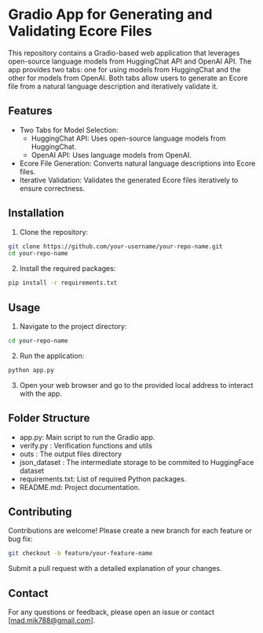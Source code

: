 # Gradio App for Generating and Validating Ecore Files
This repository contains a Gradio-based web application that leverages open-source language models from HuggingChat API and OpenAI API. The app provides two tabs: one for using models from HuggingChat and the other for models from OpenAI. Both tabs allow users to generate an Ecore file from a natural language description and iteratively validate it.

## Features
- Two Tabs for Model Selection:
	- HuggingChat API: Uses open-source language models from HuggingChat.
	- OpenAI API: Uses language models from OpenAI.
- Ecore File Generation: Converts natural language descriptions into Ecore files.
- Iterative Validation: Validates the generated Ecore files iteratively to ensure correctness.
## Installation
1. Clone the repository:

```bash
git clone https://github.com/your-username/your-repo-name.git
cd your-repo-name
```
2.  Install the required packages:

```bash
pip install -r requirements.txt
```
## Usage

1. Navigate to the project directory:

```bash
cd your-repo-name
```
2. Run the application:

```bash
python app.py
```
3. Open your web browser and go to the provided local address to interact with the app.

## Folder Structure
- app.py: Main script to run the Gradio app.
- verify.py : Verification functions and utils
- outs : The output files directory
- json_dataset : The intermediate storage to be commited to HuggingFace dataset
- requirements.txt: List of required Python packages.
- README.md: Project documentation.
  

## Contributing
Contributions are welcome! Please create a new branch for each feature or bug fix:

```bash
git checkout -b feature/your-feature-name
```
Submit a pull request with a detailed explanation of your changes.



## Contact
For any questions or feedback, please open an issue or contact [mad.mik788@gmail.com].

